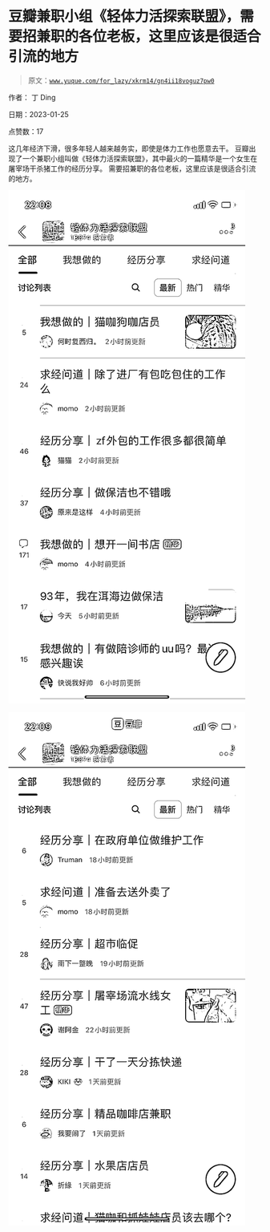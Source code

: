 # 豆瓣兼职小组《轻体力活探索联盟》，需要招兼职的各位老板，这里应该是很适合引流的地方

> 原文：[`www.yuque.com/for_lazy/xkrm14/gn4ii18voguz7pw0`](https://www.yuque.com/for_lazy/xkrm14/gn4ii18voguz7pw0)



作者： 丁 Ding 

日期：2023-01-25 

点赞数：17 

这几年经济下滑，很多年轻人越来越务实，即使是体力工作也愿意去干。 豆瓣出现了一个兼职小组叫做《轻体力活探索联盟》，其中最火的一篇精华是一个女生在屠宰场干杀猪工作的经历分享。 需要招兼职的各位老板，这里应该是很适合引流的地方。 

![](img/f6d115c194f83cafde66ab45e254d398.png) 

![](img/6f52132022f9e48afcd51e589ab97133.png) 

